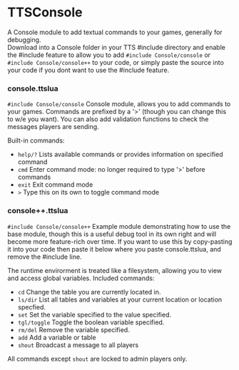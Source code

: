 # TTSConsole

A Console module to add textual commands to your games, generally for debugging.  
Download into a Console folder in your TTS #include directory and enable the #include feature to 
allow you to add ```#include Console/console``` or ```#include Console/console++``` to your code,
or simply paste the source into your code if you dont want to use the #include feature.

### console.ttslua
```#include Console/console```
Console module, allows you to add commands to your games.  Commands are prefixed by a '>' (though
you can change this to w/e you want).  You can also add validation functions to check the messages 
players are sending.  

Built-in commands:
* ```help/?```  Lists available commands or provides information on specified command
* ```cmd```     Enter command mode: no longer required to type '>' before commands
* ```exit```    Exit command mode
* ```>```       Type this on its own to toggle command mode

### console++.ttslua 
```#include Console/console++```
Example module demonstrating how to use the base module, though this is a useful debug tool in its own 
right and will become more feature-rich over time.  If you want to use this by copy-pasting it into your
code then paste it below where you paste console.ttslua, and remove the #include line.

The runtime envirorment is treated like a filesystem, allowing you to view and access global variables.
Included commands:
* ```cd```   Change the table you are currently located in.  
* ```ls/dir```   List all tables and variables at your current location or location specfied.
* ```set```  Set the variable specified to the value specified.
* ```tgl/toggle``` Toggle the boolean variable specified.
* ```rm/del```   Remove the variable specified.
* ```add``` Add a variable or table
* ```shout``` Broadcast a message to all players

All commands except ```shout``` are locked to admin players only.

